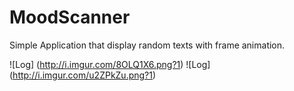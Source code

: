 # MoodScanner

Simple Application that display random texts with frame animation.


![Log] (http://i.imgur.com/8OLQ1X6.png?1)       ![Log] (http://i.imgur.com/u2ZPkZu.png?1)
